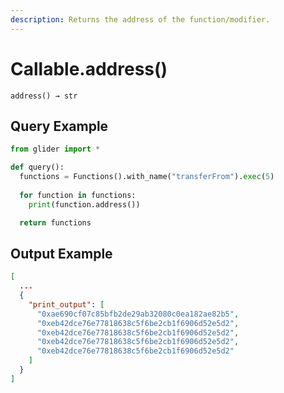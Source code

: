 ```yaml
---
description: Returns the address of the function/modifier.
---
```


# Callable.address()

`address() → str`

## Query Example

```python
from glider import *

def query():
  functions = Functions().with_name("transferFrom").exec(5)
  
  for function in functions:
    print(function.address())

  return functions
```

## Output Example

```json
[
  ...
  {
    "print_output": [
      "0xae690cf07c85bfb2de29ab32080c0ea182ae82b5",
      "0xeb42dce76e77818638c5f6be2cb1f6906d52e5d2",
      "0xeb42dce76e77818638c5f6be2cb1f6906d52e5d2",
      "0xeb42dce76e77818638c5f6be2cb1f6906d52e5d2",
      "0xeb42dce76e77818638c5f6be2cb1f6906d52e5d2"
    ]
  }
]
```
